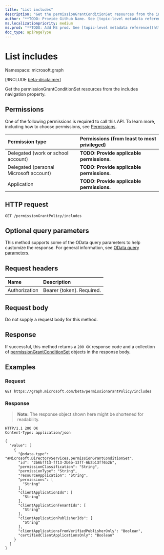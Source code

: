 ```yaml
---
title: "List includes"
description: "Get the permissionGrantConditionSet resources from the includes navigation property."
author: "**TODO: Provide Github Name. See [topic-level metadata reference](https://msgo.azurewebsites.net/add/document/guidelines/metadata.html#topic-level-metadata)**"
ms.localizationpriority: medium
ms.prod: "**TODO: Add MS prod. See [topic-level metadata reference](https://msgo.azurewebsites.net/add/document/guidelines/metadata.html#topic-level-metadata)**"
doc_type: apiPageType
---
```


# List includes
Namespace: microsoft.graph

[!INCLUDE [beta-disclaimer](../../includes/beta-disclaimer.md)]

Get the permissionGrantConditionSet resources from the includes navigation property.

## Permissions
One of the following permissions is required to call this API. To learn more, including how to choose permissions, see [Permissions](/graph/permissions-reference).

|Permission type|Permissions (from least to most privileged)|
|:---|:---|
|Delegated (work or school account)|**TODO: Provide applicable permissions.**|
|Delegated (personal Microsoft account)|**TODO: Provide applicable permissions.**|
|Application|**TODO: Provide applicable permissions.**|

## HTTP request

<!-- {
  "blockType": "ignored"
}
-->
``` http
GET /permissionGrantPolicy/includes
```

## Optional query parameters
This method supports some of the OData query parameters to help customize the response. For general information, see [OData query parameters](/graph/query-parameters).

## Request headers
|Name|Description|
|:---|:---|
|Authorization|Bearer {token}. Required.|

## Request body
Do not supply a request body for this method.

## Response

If successful, this method returns a `200 OK` response code and a collection of [permissionGrantConditionSet](../resources/permissiongrantconditionset.md) objects in the response body.

## Examples

### Request
<!-- {
  "blockType": "request",
  "name": "list_permissiongrantconditionset"
}
-->
``` http
GET https://graph.microsoft.com/beta/permissionGrantPolicy/includes
```


### Response
>**Note:** The response object shown here might be shortened for readability.
<!-- {
  "blockType": "response",
  "truncated": true,
  "@odata.type": "Collection(Microsoft.DirectoryServices.permissionGrantConditionSet)"
}
-->
``` http
HTTP/1.1 200 OK
Content-Type: application/json

{
  "value": [
    {
      "@odata.type": "#Microsoft.DirectoryServices.permissionGrantConditionSet",
      "id": "2b6bff13-ff13-2b6b-13ff-6b2b13ff6b2b",
      "permissionClassification": "String",
      "permissionType": "String",
      "resourceApplication": "String",
      "permissions": [
        "String"
      ],
      "clientApplicationIds": [
        "String"
      ],
      "clientApplicationTenantIds": [
        "String"
      ],
      "clientApplicationPublisherIds": [
        "String"
      ],
      "clientApplicationsFromVerifiedPublisherOnly": "Boolean",
      "certifiedClientApplicationsOnly": "Boolean"
    }
  ]
}
```

